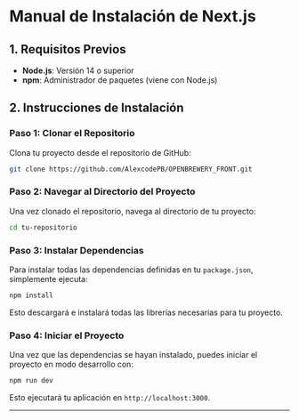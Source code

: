 # Manual de Instalación de Next.js

## 1. Requisitos Previos
- **Node.js**: Versión 14 o superior
- **npm**: Administrador de paquetes (viene con Node.js)

## 2. Instrucciones de Instalación

### Paso 1: Clonar el Repositorio
Clona tu proyecto desde el repositorio de GitHub:

```bash
git clone https://github.com/AlexcodePB/OPENBREWERY_FRONT.git
```

### Paso 2: Navegar al Directorio del Proyecto
Una vez clonado el repositorio, navega al directorio de tu proyecto:

```bash
cd tu-repositorio
```

### Paso 3: Instalar Dependencias
Para instalar todas las dependencias definidas en tu `package.json`, simplemente ejecuta:

```bash
npm install
```

Esto descargará e instalará todas las librerías necesarias para tu proyecto.

### Paso 4: Iniciar el Proyecto
Una vez que las dependencias se hayan instalado, puedes iniciar el proyecto en modo desarrollo con:

```bash
npm run dev
```

Esto ejecutará tu aplicación en `http://localhost:3000`.

---
